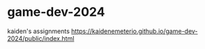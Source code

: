 # game-dev-2024
kaiden's assignments
https://kaidenemeterio.github.io/game-dev-2024/public/index.html
